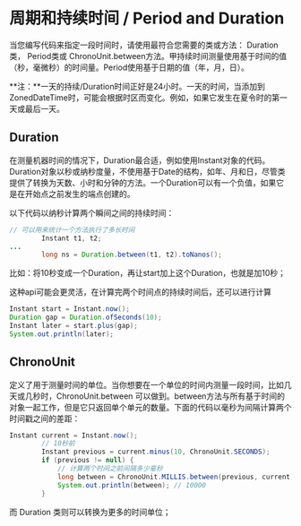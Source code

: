# 周期和持续时间 / Period and Duration
当您编写代码来指定一段时间时，请使用最符合您需要的类或方法： Duration类， Period类或 ChronoUnit.between方法。甲持续时间测量使用基于时间的值（秒，毫微秒）的时间量。Period使用基于日期的值（年，月，日）。

**注：**一天的持续/Duration时间正好是24小时。一天的时间，当添加到ZonedDateTime时，可能会根据时区而变化。例如，如果它发生在夏令时的第一天或最后一天。

## Duration

在测量机器时间的情况下，Duration最合适，例如使用Instant对象的代码。Duration对象以秒或纳秒度量，不使用基于Date的结构，如年、月和日，尽管类提供了转换为天数、小时和分钟的方法。一个Duration可以有一个负值，如果它是在开始点之前发生的端点创建的。

以下代码以纳秒计算两个瞬间之间的持续时间：
```java
// 可以用来统计一个方法执行了多长时间
        Instant t1, t2;
...
        long ns = Duration.between(t1, t2).toNanos();
```

比如：将10秒变成一个Duration，再让start加上这个Duration，也就是加10秒； 

这种api可能会更灵活，在计算完两个时间点的持续时间后，还可以进行计算
```java
Instant start = Instant.now();
Duration gap = Duration.ofSeconds(10);
Instant later = start.plus(gap);
System.out.println(later);
```

## ChronoUnit
定义了用于测量时间的单位。当你想要在一个单位的时间内测量一段时间，比如几天或几秒时，ChronoUnit.between 可以做到。between方法与所有基于时间的对象一起工作，但是它只返回单个单元的数量。下面的代码以毫秒为间隔计算两个时间戳之间的差距：

```java
Instant current = Instant.now();
        // 10秒前
        Instant previous = current.minus(10, ChronoUnit.SECONDS);
        if (previous != null) {
            // 计算两个时间之前间隔多少毫秒
            long between = ChronoUnit.MILLIS.between(previous, current);
            System.out.println(between); // 10000
        }
```

而 Duration 类则可以转换为更多的时间单位；

